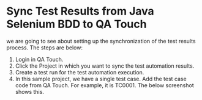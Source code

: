 # Sync Test Results from Java Selenium BDD to QA Touch
we are going to see about setting up the synchronization of the test results process. The steps are below:
1. Login in QA Touch.
2. Click the Project in which you want to sync the test automation results.
3. Create a test run for the test automation execution.
4. In this sample project, we have a single test case. Add the test case code from QA Touch. For example, it is TC0001. The below screenshot shows this.
